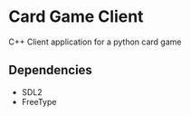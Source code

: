 # Card Game Client

C++ Client application for a python card game

## Dependencies

- SDL2
- FreeType

